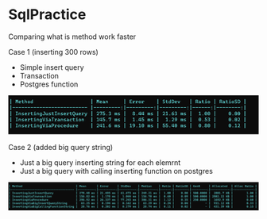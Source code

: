 # SqlPractice
Comparing what is method work faster

Case 1 (inserting 300 rows)
- Simple insert query
- Transaction
- Postgres function

![report_image](./SqlPractice/Images/1_report.png)

Case 2 (added big query string)
- Just a big query inserting string for each elemrnt
- Just a big query with calling inserting function on postgres

![report_image](./SqlPractice/Images/2_report.png)
